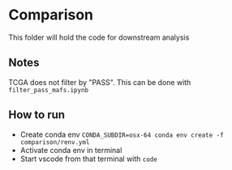 # Comparison

This folder will hold the code for downstream analysis

## Notes
TCGA does not filter by "PASS". This can be done with `filter_pass_mafs.ipynb`

## How to run

- Create conda env `CONDA_SUBDIR=osx-64 conda env create -f comparison/renv.yml`
- Activate conda env in terminal
- Start vscode from that terminal with `code`